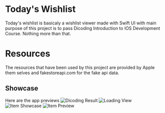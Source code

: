 # Today's Wishlist

Today's wishlist is basicaly a wishlist viewer made with Swift UI with main purpose of this project is to pass Dicoding Introduction to IOS Development Course. Nothing more than that.


# Resources

The resources that have been used by this project are provided by Apple them selves and fakestoreapi.com for the fake api data.

## Showcase

Here are the app previews
![Dicoding Result](https://user-images.githubusercontent.com/71744284/120742700-95a2d000-c521-11eb-8652-3e67af19fbfe.png)
![Loading View](https://user-images.githubusercontent.com/71744284/120610529-78b4c100-c47d-11eb-931c-6197b9abb7ff.png)
![Item Showcase](https://user-images.githubusercontent.com/71744284/120610621-9124db80-c47d-11eb-9674-ec48003ae578.png)
![Item Preview](https://user-images.githubusercontent.com/71744284/120610713-a863c900-c47d-11eb-98c8-1a8ba3889074.png)
